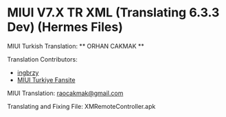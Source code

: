 MIUI V7.X TR XML
(Translating 6.3.3 Dev) (Hermes Files)
==============================

MIUI Turkish Translation: ** ORHAN CAKMAK **

Translation Contributors:
- [ingbrzy](http://xiaomi.eu)
- [ MIUI Turkiye Fansite](http://www.miuiturkiye.net)  

MIUI Translation: raocakmak@gmail.com


Translating and Fixing File: 
XMRemoteController.apk

